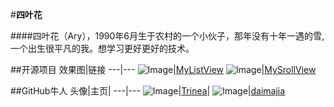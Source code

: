 #**四叶花**

####四叶花（Ary），1990年6月生于农村的一个小伙子，那年没有十年一遇的雪,一个出生很平凡的我。想学习更好更好的技术。

##开源项目
效果图|链接
---|---
![Image](https://github.com/siyehua/Android_Siyehua/blob/master/MyListView/_module/mylistview.gif)|[MyListView](https://github.com/siyehua/Android_Siyehua/tree/master/MyListView)
![Image](https://github.com/siyehua/Android_Siyehua/blob/master/srcollshowandhide/_module/myScrollView.gif)|[MySrollView](https://github.com/siyehua/Android_Siyehua/tree/master/srcollshowandhide)

##GitHub牛人
头像|主页|
---|---
![Image](https://github.com/siyehua/Adnroid-Notes/blob/master/Img/Person/Trinea.png)|[Trinea](https://github.com/Trinea)|
![Image](https://github.com/siyehua/Adnroid-Notes/blob/master/Img/Person/daimajia.png)|[daimajia](https://github.com/daimajia)